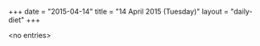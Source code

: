 +++
date = "2015-04-14"
title = "14 April 2015 (Tuesday)"
layout = "daily-diet"
+++


\<no entries\>
